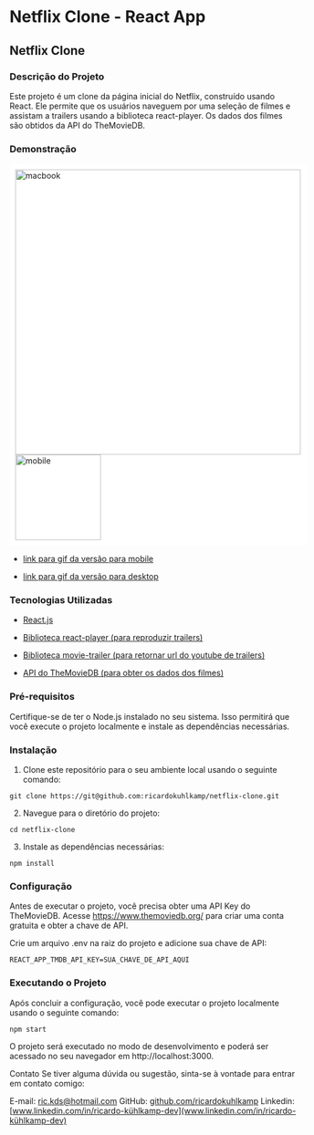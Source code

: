 # Netflix Clone - React App
## __Netflix Clone__

### __Descrição do Projeto__
Este projeto é um clone da página inicial do Netflix, construído usando React. Ele permite que os usuários naveguem por uma seleção de filmes e assistam a trailers usando a biblioteca react-player. Os dados dos filmes são obtidos da API do TheMovieDB.

### __Demonstração__

<div style="background-color: white; display: inline-block; padding: 10px;">
  <img src="./images/macbook.gif" alt="macbook" style="width: 500px;" />
  <img src="./images/mobile.gif" alt="mobile" style="width: 150px;" />
</div>

- [link para gif da versão para mobile](https://www.webmobilefirst.com/en/screencasts/RFrUAjfM7L/)

- [link para gif da versão para desktop](https://www.webmobilefirst.com/en/screencasts/AtwOETwLrY/)

### __Tecnologias Utilizadas__
- [React.js](https://legacy.reactjs.org/docs/getting-started.html)

- [Biblioteca react-player (para reproduzir trailers)](https://www.npmjs.com/package/react-player)

- [Biblioteca movie-trailer (para retornar url do youtube de trailers)](https://www.npmjs.com/package/movie-trailer)

- [API do TheMovieDB (para obter os dados dos filmes)](https://www.themoviedb.org/?language=pt)

### __Pré-requisitos__
Certifique-se de ter o Node.js instalado no seu sistema. Isso permitirá que você execute o projeto localmente e instale as dependências necessárias.

### __Instalação__
1.  Clone este repositório para o seu ambiente local usando o seguinte comando:
```
git clone https://git@github.com:ricardokuhlkamp/netflix-clone.git
```
2.  Navegue para o diretório do projeto:
```
cd netflix-clone
```
3.  Instale as dependências necessárias:
```
npm install
```
### __Configuração__
Antes de executar o projeto, você precisa obter uma API Key do TheMovieDB. Acesse https://www.themoviedb.org/ para criar uma conta gratuita e obter a chave de API.

Crie um arquivo .env na raiz do projeto e adicione sua chave de API:
```
REACT_APP_TMDB_API_KEY=SUA_CHAVE_DE_API_AQUI
```
### __Executando o Projeto__
Após concluir a configuração, você pode executar o projeto localmente usando o seguinte comando:
```
npm start
```
O projeto será executado no modo de desenvolvimento e poderá ser acessado no seu navegador em http://localhost:3000.

Contato
Se tiver alguma dúvida ou sugestão, sinta-se à vontade para entrar em contato comigo:

E-mail: ric.kds@hotmail.com
GitHub: [github.com/ricardokuhlkamp](https://github.com/ricardokuhlkamp)
Linkedin: [www.linkedin.com/in/ricardo-kühlkamp-dev](www.linkedin.com/in/ricardo-kühlkamp-dev)
